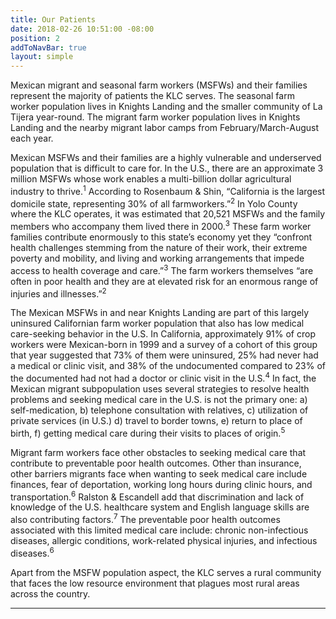 ```yaml
---
title: Our Patients
date: 2018-02-26 10:51:00 -08:00
position: 2
addToNavBar: true
layout: simple
---
```


Mexican migrant and seasonal farm workers (MSFWs) and their families represent the majority of patients the KLC serves. The seasonal farm worker population lives in Knights Landing and the smaller community of La Tijera year-round. The migrant farm worker population lives in Knights Landing and the nearby migrant labor camps from February/March-August each year. 

Mexican MSFWs and their families are a highly vulnerable and underserved population that is difficult to care for. In the U.S., there are an approximate 3 million MSFWs whose work enables a multi-billion dollar agricultural industry to thrive.<sup>1</sup> According to Rosenbaum & Shin, “California is the largest domicile state, representing 30% of all farmworkers.”<sup>2</sup> In Yolo County where the KLC operates, it was estimated that 20,521 MSFWs and the family members who accompany them lived there in 2000.<sup>3</sup> These farm worker families contribute enormously to this state’s economy yet they “confront health challenges stemming from the nature of their work, their extreme poverty and mobility, and living and working arrangements that impede access to health coverage and care.”<sup>3</sup> The farm workers themselves “are often in poor health and they are at elevated risk for an enormous range of injuries and illnesses.”<sup>2</sup> 

The Mexican MSFWs in and near Knights Landing are part of this largely uninsured Californian farm worker population that also has low medical care-seeking behavior in the U.S. In California, approximately 91% of crop workers were Mexican-born in 1999 and a survey of a cohort of this group that year suggested that 73% of them were uninsured, 25% had never had a medical or clinic visit, and 38% of the undocumented compared to 23% of the documented had not had a doctor or clinic visit in the U.S.<sup>4</sup> In fact, the Mexican migrant subpopulation uses several strategies to resolve health problems and seeking medical care in the U.S. is not the primary one: a) self-medication, b) telephone consultation with relatives, c) utilization of private services (in U.S.) d) travel to border towns, e) return to place of birth, f) getting medical care during their visits to places of origin.<sup>5</sup> 

Migrant farm workers face other obstacles to seeking medical care that contribute to preventable poor health outcomes. Other than insurance, other barriers migrants face when wanting to seek medical care include finances, fear of deportation, working long hours during clinic hours, and transportation.<sup>6</sup> Ralston & Escandell add that discrimination and lack of knowledge of the U.S. healthcare system and English language skills are also contributing factors.<sup>7</sup> The preventable poor health outcomes associated with this limited medical care include: chronic non-infectious diseases, allergic conditions, work-related physical injuries, and infectious diseases.<sup>6</sup> 

Apart from the MSFW population aspect, the KLC serves a rural community that faces the low resource environment that plagues most rural areas across the country.
<hr />
